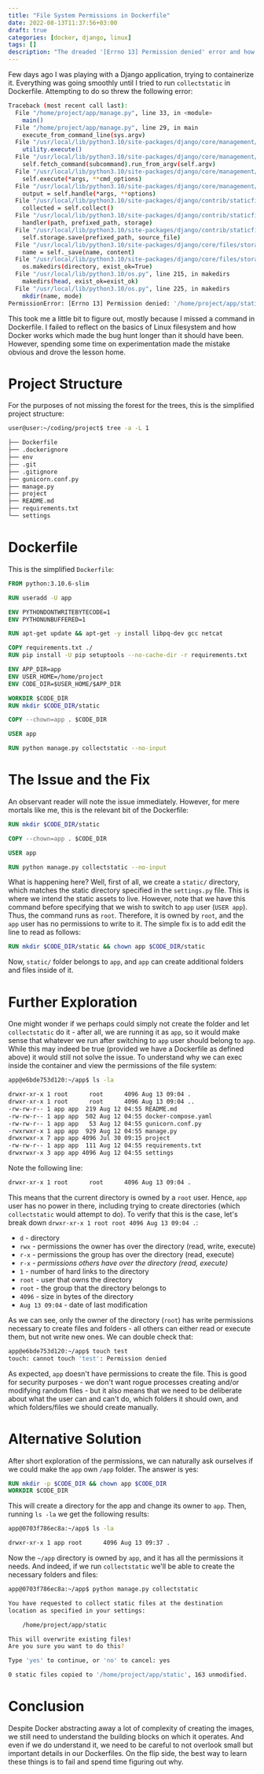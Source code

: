 ```yaml
---
title: "File System Permissions in Dockerfile"
date: 2022-08-13T11:37:56+03:00
draft: true
categories: [docker, django, linux]
tags: []
description: "The dreaded '[Errno 13] Permission denied' error and how to fix it"
---
```


Few days ago I was playing with a Django application, trying to containerize it. Everything was going smoothly until I tried to run `collectstatic` in Dockerfile. Attempting to do so threw the following error:

```bash
Traceback (most recent call last):
  File "/home/project/app/manage.py", line 33, in <module>
    main()
  File "/home/project/app/manage.py", line 29, in main
    execute_from_command_line(sys.argv)
  File "/usr/local/lib/python3.10/site-packages/django/core/management/__init__.py", line 446, in execute_from_command_line
    utility.execute()
  File "/usr/local/lib/python3.10/site-packages/django/core/management/__init__.py", line 440, in execute
    self.fetch_command(subcommand).run_from_argv(self.argv)
  File "/usr/local/lib/python3.10/site-packages/django/core/management/base.py", line 402, in run_from_argv
    self.execute(*args, **cmd_options)
  File "/usr/local/lib/python3.10/site-packages/django/core/management/base.py", line 448, in execute
    output = self.handle(*args, **options)
  File "/usr/local/lib/python3.10/site-packages/django/contrib/staticfiles/management/commands/collectstatic.py", line 209, in handle
    collected = self.collect()
  File "/usr/local/lib/python3.10/site-packages/django/contrib/staticfiles/management/commands/collectstatic.py", line 135, in collect
    handler(path, prefixed_path, storage)
  File "/usr/local/lib/python3.10/site-packages/django/contrib/staticfiles/management/commands/collectstatic.py", line 378, in copy_file
    self.storage.save(prefixed_path, source_file)
  File "/usr/local/lib/python3.10/site-packages/django/core/files/storage.py", line 56, in save
    name = self._save(name, content)
  File "/usr/local/lib/python3.10/site-packages/django/core/files/storage.py", line 295, in _save
    os.makedirs(directory, exist_ok=True)
  File "/usr/local/lib/python3.10/os.py", line 215, in makedirs
    makedirs(head, exist_ok=exist_ok)
  File "/usr/local/lib/python3.10/os.py", line 225, in makedirs
    mkdir(name, mode)
PermissionError: [Errno 13] Permission denied: '/home/project/app/static/admin'
```

This took me a little bit to figure out, mostly because I missed a command in Dockerfile. I failed to reflect on the basics of Linux filesystem and how Docker works which made the bug hunt longer than it should have been. However, spending some time on experimentation made the mistake obvious and drove the lesson home.

# Project Structure

For the purposes of not missing the forest for the trees, this is the simplified project structure:

```bash
user@user:~/coding/project$ tree -a -L 1

├── Dockerfile
├── .dockerignore
├── env
├── .git
├── .gitignore
├── gunicorn.conf.py
├── manage.py
├── project
├── README.md
├── requirements.txt
└── settings
```

# Dockerfile

This is the simplified `Dockerfile`:

```dockerfile
FROM python:3.10.6-slim

RUN useradd -U app

ENV PYTHONDONTWRITEBYTECODE=1
ENV PYTHONUNBUFFERED=1

RUN apt-get update && apt-get -y install libpq-dev gcc netcat

COPY requirements.txt ./
RUN pip install -U pip setuptools --no-cache-dir -r requirements.txt

ENV APP_DIR=app
ENV USER_HOME=/home/project
ENV CODE_DIR=$USER_HOME/$APP_DIR

WORKDIR $CODE_DIR
RUN mkdir $CODE_DIR/static

COPY --chown=app . $CODE_DIR

USER app

RUN python manage.py collectstatic --no-input
```

# The Issue and the Fix

An observant reader will note the issue immediately. However, for mere mortals like me, this is the relevant bit of the Dockerfile:

```dockerfile
RUN mkdir $CODE_DIR/static

COPY --chown=app . $CODE_DIR

USER app

RUN python manage.py collectstatic --no-input
```

What is happening here? Well, first of all, we create a `static/` directory, which matches the static directory specified in the `settings.py` file. This is where we intend the static assets to live. However, note that we have this command before specifying that we wish to switch to `app` user (`USER app`). Thus, the command runs as `root`. Therefore, it is owned by `root`, and the `app` user has no permissions to write to it. The simple fix is to add edit the line to read as follows:

```dockerfile
RUN mkdir $CODE_DIR/static && chown app $CODE_DIR/static
```

Now, `static/` folder belongs to `app`, and `app` can create additional folders and files inside of it.

# Further Exploration

One might wonder if we perhaps could simply not create the folder and let `collectstatic` do it - after all, we are running it as `app`, so it would make sense that whatever we run after switching to `app` user should belong to `app`. While this may indeed be true (provided we have a Dockerfile as defined above) it would still not solve the issue. To understand why we can exec inside the container and view the permissions of the file system:

```bash
app@e6bde753d120:~/app$ ls -la

drwxr-xr-x 1 root      root      4096 Aug 13 09:04 .
drwxr-xr-x 1 root      root      4096 Aug 13 09:04 ..
-rw-rw-r-- 1 app app  219 Aug 12 04:55 README.md
-rw-rw-r-- 1 app app  502 Aug 12 04:55 docker-compose.yaml
-rw-rw-r-- 1 app app   53 Aug 12 04:55 gunicorn.conf.py
-rwxrwxr-x 1 app app  929 Aug 12 04:55 manage.py
drwxrwxr-x 7 app app 4096 Jul 30 09:15 project
-rw-rw-r-- 1 app app  111 Aug 12 04:55 requirements.txt
drwxrwxr-x 3 app app 4096 Aug 12 04:55 settings
```

Note the following line:

```bash
drwxr-xr-x 1 root      root      4096 Aug 13 09:04 .
```

This means that the current directory is owned by a `root` user. Hence, `app` user has no power in there, including trying to create directories (which `collectstatic` would attempt to do). To verify that this is the case, let's break down `drwxr-xr-x 1 root root 4096 Aug 13 09:04 .`:

- `d` - directory
- `rwx` - permissions the owner has over the directory (read, write, execute)
- `r-x` - permissions the group has over the directory (read, execute)
- `r-x` - _permissions others have over the directory (read, execute)_
- `1` - number of hard links to the directory
- `root` - user that owns the directory
- `root` - the group that the directory belongs to
- `4096` - size in bytes of the directory
- `Aug 13 09:04` - date of last modification

As we can see, only the owner of the directory (`root`) has write permissions necessary to create files and folders - all others can either read or execute them, but not write new ones. We can double check that:

```bash
app@e6bde753d120:~/app$ touch test
touch: cannot touch 'test': Permission denied
```

As expected, `app` doesn't have permissions to create the file. This is good for security purposes - we don't want rogue processes creating and/or modifying random files - but it also means that we need to be deliberate about what the user can and can't do, which folders it should own, and which folders/files we should create manually.

# Alternative Solution

After short exploration of the permissions, we can naturally ask ourselves if we could make the `app` own `/app` folder. The answer is yes:

```dockerfile
RUN mkdir -p $CODE_DIR && chown app $CODE_DIR
WORKDIR $CODE_DIR
```

This will create a directory for the app and change its owner to `app`. Then, running `ls -la` we get the following results:

```bash
app@0703f786ec8a:~/app$ ls -la

drwxr-xr-x 1 app root      4096 Aug 13 09:37 .
```

Now the `~/app` directory is owned by `app`, and it has all the permissions it needs. And indeed, if we run `collectstatic` we'll be able to create the necessary folders and files:

```bash
app@0703f786ec8a:~/app$ python manage.py collectstatic

You have requested to collect static files at the destination
location as specified in your settings:

    /home/project/app/static

This will overwrite existing files!
Are you sure you want to do this?

Type 'yes' to continue, or 'no' to cancel: yes

0 static files copied to '/home/project/app/static', 163 unmodified.
```

# Conclusion

Despite Docker abstracting away a lot of complexity of creating the images, we still need to understand the building blocks on which it operates. And even if we do understand it, we need to be careful to not overlook small but important details in our Dockerfiles. On the flip side, the best way to learn these things is to fail and spend time figuring out why.
